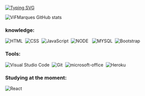  

[![Typing SVG](https://readme-typing-svg.herokuapp.com/?color=F9A527&size=30&width=1000&lines=Hi!+My+name+is+Vitória+Marques+🌟;Brazilian+in+love+with+technology;+I'm+studying+science+in+information+systems;Make+yourself+at+home!+😊)](https://git.io/typing-svg)


![ViFMarques GitHub stats](https://github-readme-stats.vercel.app/api?username=ViFMarques&show_icons=true&theme=slateorange&count_private=true&width=20)&nbsp; 

 
### knowledge:

![HTML](https://img.shields.io/badge/HTML5-E34F26?style=for-the-badge&logo=html5&logoColor=white)&nbsp; 
![CSS](https://img.shields.io/badge/CSS3-1572B6?style=for-the-badge&logo=css3&logoColor=white)&nbsp;
![JavaScript](https://img.shields.io/badge/JavaScript-FCCD32?style=for-the-badge&logo=javascript&logoColor=black)&nbsp;
![NODE](https://img.shields.io/badge/Node.js-43853D?style=for-the-badge&logo=node.js&logoColor=white) &nbsp;
![MYSQL](https://img.shields.io/badge/MySQL-005C84?style=for-the-badge&logo=mysql&logoColor=white)&nbsp;
![Bootstrap](https://img.shields.io/badge/Bootstrap-563D7C?style=for-the-badge&logo=bootstrap&logoColor=white)&nbsp;

### Tools:
![Visual Studio Code](https://img.shields.io/badge/-Visual%20Studio%20Code-00000F?style=for-the-badge&logo=visual-studio-code&logoColor=007ACC&labelColor=00000F)&nbsp;
![Git](https://img.shields.io/badge/-Git-00000F?style=for-the-badge&logo=git&labelColor=00000F)&nbsp;
![microsoft-office](https://img.shields.io/badge/-microsoft_office-00000F?style=for-the-badge&logo=microsoft-office&labelColor=00000F)&nbsp;
![Heroku](https://img.shields.io/badge/Heroku-00000F?style=for-the-badge&logo=heroku&logoColor=white)&nbsp;

### Studying at the moment: 
![React](	https://img.shields.io/badge/React-1572B6?style=for-the-badge&logo=react&logoColor=61DAFB)&nbsp;
 

